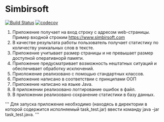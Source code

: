 # Simbirsoft
[![Build Status](https://www.travis-ci.com/evgenivanov1980/Simbirsoft.svg?branch=master)](https://www.travis-ci.com/evgenivanov1980/Simbirsoft)
[![codecov](https://codecov.io/gh/evgenivanov1980/Simbirsoft/branch/master/graph/badge.svg?token=PWT2TH899G)](https://codecov.io/gh/evgenivanov1980/Simbirsoft)

1. Приложение получает на вход строку с адресом web-страницы. Пример входной строким https://www.simbirsoft.com
2. В качестве результата работы пользователь получает статистику по количеству уникальных слов в тексте.
3. Приложение учитывает размер страницы и не превышает размер доступной оперативнорй памяти. 
4. Приложение предусматривает возможность нештатных ситуаций и обеспечивает обработку исключений.
5. Приоложение реализовано с помощью стандартных классов.
6. Приложение написано в соответствии с принципами ООП
7. Приложение написано на языке Java.
8. В приложении реализовано логгирование ошибок в файл.
9. В приложении реализовано сохранение статистики в базу данных.

''' Для запуска приложение необходимо (находясь в директории в которой содержится исполняемый task_test.jar)
ввести команду java -jar task_test.java.
'''

